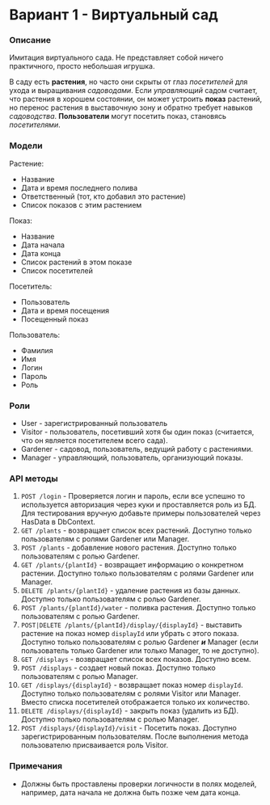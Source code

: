 # Вариант 1 - Виртуальный сад

### Описание

Имитация виртуального сада. Не представляет собой ничего практичного, просто небольшая игрушка.

В саду есть **растения**, но часто они скрыты от глаз *посетителей* для ухода и выращивания *садоводами*. Если *управляющий* садом считает, что растения в хорошем состоянии, он может устроить **показ** растений, но перенос растения в выставочную зону и обратно требует навыков *садоводства*. **Пользователи** могут посетить показ, становясь *посетителями*.

### Модели

Растение:
- Название
- Дата и время последнего полива
- Ответственный (тот, кто добавил это растение)
- Список показов с этим растением

Показ:
- Название
- Дата начала
- Дата конца
- Список растений в этом показе
- Список посетителей

Посетитель:
- Пользователь
- Дата и время посещения
- Посещенный показ

Пользователь:
- Фамилия
- Имя
- Логин
- Пароль
- Роль

### Роли

- User - зарегистрированный пользователь
- Visitor - пользователь, посетивший хотя бы один показ (считается, что он является посетителем всего сада).
- Gardener - садовод, пользователь, ведущий работу с растениями.
- Manager - управляющий, пользователь, организующий показы.

### API методы

1. `POST /login` - Проверяется логин и пароль, если все успешно то используется авторизация через куки и проставляется роль из БД. Для тестирования вручную добавьте примеры пользователей через HasData в DbContext.
2. `GET /plants` - возвращает список всех растений. Доступно только пользователям с ролями Gardener или Manager.
3. `POST /plants` - добавление нового растения. Доступно только пользователям с ролью Gardener.
4. `GET /plants/{plantId}` - возвращает информацию о конкретном растении. Доступно только пользователям с ролями Gardener или Manager.
5. `DELETE /plants/{plantId}` - удаление растения из базы данных. Доступно только пользователям с ролью Gardener.
6. `POST /plants/{plantId}/water` - поливка растения. Доступно только пользователям с ролью Gardener.
7. `POST|DELETE /plants/{plantId}/display/{displayId}` - выставить растение на показ номер `displayId` или убрать с этого показа. Доступно только пользователям с ролью Gardener ***и*** Manager (если пользователь только Gardener или только Manager, то не доступно).
9. `GET /displays` - возвращает список всех показов. Доступно всем.
10. `POST /displays` - создает новый показ. Доступно только пользователям с ролью Manager.
11. `GET /displays/{displayId}` - возвращает показ номер `displayId`. Доступно только пользователям с ролями Visitor или Manager. Вместо списка посетителей отображается только их количество.
12. `DELETE /displays/{displayId}` - закрыть показ (удалить из БД). Доступно только пользователям с ролью Manager.
13. `POST /displays/{displayId}/visit` - Посетить показ. Доступно зарегистрированным пользователям. После выполнения метода пользователю присваивается роль Visitor.

### Примечания

- Должны быть проставлены проверки логичности в полях моделей, например, дата начала не должна быть позже чем дата конца.